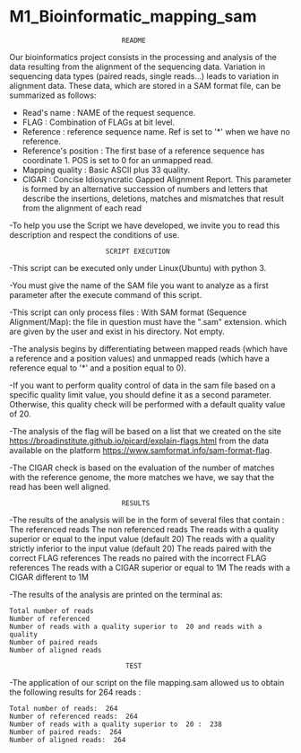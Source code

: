 # M1_Bioinformatic_mapping_sam
							
								README 

Our bioinformatics project consists in the processing and analysis of the data resulting from the alignment of the sequencing data.
Variation in sequencing data types (paired reads, single reads...) leads to variation in alignment data. These data, which are stored in a SAM format file, can be summarized as follows:

* Read's name : NAME of the request sequence.
* FLAG : Combination of FLAGs at bit level.
* Reference : reference sequence name. Ref is set to '*' when we have no reference.
* Reference's position : The first base of a reference sequence has coordinate 1. POS is set to 0 for an unmapped read.
* Mapping quality : Basic ASCII plus 33 quality.
* CIGAR : Concise Idiosyncratic Gapped Alignment Report. This parameter is formed by an alternative succession of numbers and 	letters that describe the insertions, deletions, matches and mismatches that result from the alignment of each read

-To help you use the Script we have developed, we invite you to read this description and respect the conditions of use.

							SCRIPT EXECUTION

-This script can be executed only under Linux(Ubuntu) with python 3.

-You must give the name of the SAM file you want to analyze as a first parameter after the execute command of this script.

-This script can only process files :
	With SAM format (Sequence Alignment/Map): the file in question must have the ".sam" extension.
	which are given by the user and exist in his directory.
	Not empty.

-The analysis begins by differentiating between mapped reads (which have a reference and a position values) and unmapped reads (which have a reference equal to '*' and a position equal to 0).

-If you want to perform quality control of data in the sam file based on a specific quality limit value, you should define it as a second parameter.
Otherwise, this quality check will be performed with a default quality value of 20.

-The analysis of the flag will be based on a list that we created on the site https://broadinstitute.github.io/picard/explain-flags.html from the data available on the platform https://www.samformat.info/sam-format-flag.

-The CIGAR check is based on the evaluation of the number of matches with the reference genome, the more matches we have, we say that the read has been well aligned.

								RESULTS

-The results of the analysis will be in the form of several files that contain :
	The referenced reads
	The non referenced reads
	The reads with a quality superior or equal to the input value (default 20)
	The reads with a quality strictly inferior to the input value (default 20)
	The reads paired with the correct FLAG references
	The reads no paired with the incorrect FLAG references
	The reads with a CIGAR superior or equal to 1M
	The reads with a CIGAR different to 1M
	
-The results of the analysis are printed on the terminal as:
```
Total number of reads
Number of referenced
Number of reads with a quality superior to  20 and reads with a quality 
Number of paired reads
Number of aligned reads
```


								 TEST
								
-The application of our script on the file mapping.sam allowed us to obtain the following results for 264 reads :
```
Total number of reads:  264
Number of referenced reads:  264
Number of reads with a quality superior to  20 :  238
Number of paired reads:  264
Number of aligned reads:  264
```
